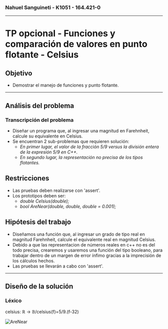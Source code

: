 ### Nahuel Sanguineti - K1051 - 164.421-0
---
# TP opcional - Funciones y comparación de valores en punto flotante - Celsius
## Objetivo

* Demostrar el manejo de funciones y punto flotante.
---
## Análisis del problema
### Transcripción del problema 

* Diseñar un programa que, al ingresar una magnitud en Farehnheit, calcule su equivalente en Celsius.
* Se encuentran 2 sub-problemas que requieren solución: 
  * *En primer lugar, el valor de la fracción 5/9 versus la división entera de la expresión 5/9 en C++.*
  * *En segundo lugar, la representación no precisa de los tipos flotantes.*
  
## Restricciones

* Las pruebas deben realizarse con 'assert'.
* Los prototipos deben ser: 
  * *double Celsius(double);*
  * *bool AreNear(double, double, double = 0.001);*
 
## Hipótesis del trabajo

* Diseñamos una función que, al ingresar un grado de tipo real en magnitud Farehnheit, calcule el equivalente real en magnitud Celsius.
* Debido a que las representacion de números reales en c++ no es del todo precisa, crearemos y usaremos una función del tipo booleano, para trabajar dentro de un margen de error ínfimo gracias a la imprecisión de los cálculos hechos.
* Las pruebas se llevarán a cabo con 'assert'.
---
## Diseño de la solución

### Léxico 

celsius: ℝ → 𝔹/celsius(f)=5/9.(f-32)

![AreNear](https://github.com/Nsanguineti/AED/blob/master/TP-Celsius/Función%20AreNear.png)






